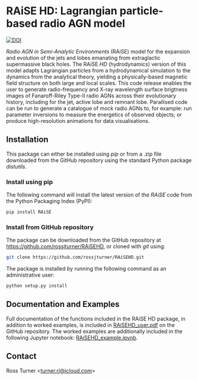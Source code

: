 # RAiSE HD: Lagrangian particle-based radio AGN model
[![DOI](https://zenodo.org/badge/DOI/10.5281/zenodo.5499909.svg)](https://doi.org/10.5281/zenodo.5499909)

_Radio AGN in Semi-Analytic Environments_ (RAiSE) model for the expansion and evolution of the jets and lobes emanating from extraglactic supermassive black holes. The RAiSE _HD_ (hydrodynamics) version of this model adapts Lagrangian particles from a hydrodynamical simulation to the dynamics from the analytical theory, yielding a physically-based magnetic field structure on both large and local scales. This code release enables the user to generate radio-frequency and X-ray wavelength surface brigtness images of Fanaroff-Riley Type-II radio AGNs across their evolutionary history, including for the jet, active lobe and remnant lobe. Parallised code can be run to generate a catalogue of mock radio AGNs to, for example: run parameter inversions to measure the energetics of observed objects; or produce high-resolution animations for data visualisations.

## Installation

This package can either be installed using _pip_ or from a .zip file downloaded from the GitHub repository using the standard Python package _distutils_.

### Install using pip
The following command will install the latest version of the _RAiSE_ code from the Python Packaging Index (PyPI):

```bash
pip install RAiSE
```

### Install from GitHub repository

The package can be downloaded from the GitHub repository at https://github.com/rossjturner/RAiSEHD, or cloned with _git_ using:

```bash
git clone https://github.com/rossjturner/RAiSEHD.git
```

The package is installed by running the following command as an administrative user:

```bash
python setup.py install
```

## Documentation and Examples

Full documentation of the functions included in the RAiSE HD package, in addition to worked examples, is included in [RAiSEHD_user.pdf](https://github.com/rossjturner/seismic_attributes/blob/main/RAiSEHD_user.pdf) on the GitHub repository. The worked examples are additionally included in the following Jupyter notebook: [RAiSEHD_example.ipynb](https://github.com/rossjturner/seismic_attributes/blob/main/RAiSEHD_example.ipynb).

## Contact

Ross Turner <<turner.rj@icloud.com>>
